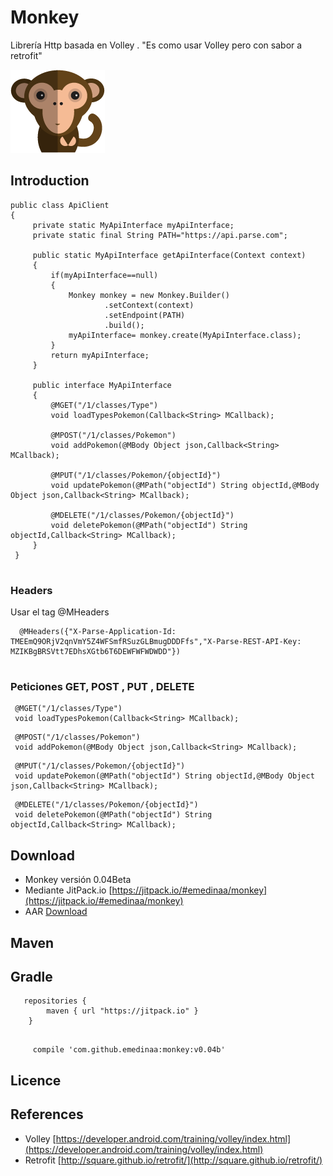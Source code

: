 # Monkey
Librería Http basada en Volley . "Es como usar Volley pero con sabor a retrofit"

![Image of Monkey](monkey.png)

## Introduction

```
public class ApiClient 
{
     private static MyApiInterface myApiInterface;
     private static final String PATH="https://api.parse.com";
     
     public static MyApiInterface getApiInterface(Context context)
     {
         if(myApiInterface==null)
         {
             Monkey monkey = new Monkey.Builder()
                     .setContext(context)
                     .setEndpoint(PATH)
                     .build();
             myApiInterface= monkey.create(MyApiInterface.class);
         }
         return myApiInterface;
     }
     
     public interface MyApiInterface
     {
         @MGET("/1/classes/Type")
         void loadTypesPokemon(Callback<String> MCallback);
                 
         @MPOST("/1/classes/Pokemon")
         void addPokemon(@MBody Object json,Callback<String> MCallback);
         
         @MPUT("/1/classes/Pokemon/{objectId}")
         void updatePokemon(@MPath("objectId") String objectId,@MBody Object json,Callback<String> MCallback);
                 
         @MDELETE("/1/classes/Pokemon/{objectId}")
         void deletePokemon(@MPath("objectId") String objectId,Callback<String> MCallback);
     }
 }
 
```


### Headers 

Usar el tag @MHeaders
```
  @MHeaders({"X-Parse-Application-Id: TMEEmQ9ORjV2qnVmY5Z4WFSmfRSuzGLBmugDDDFfs","X-Parse-REST-API-Key: MZIKBgBRSVtt7EDhsXGtb6T6DEWFWFWDWDD"})
   
```

### Peticiones GET, POST , PUT , DELETE
```
 @MGET("/1/classes/Type")
 void loadTypesPokemon(Callback<String> MCallback);
```

```
 @MPOST("/1/classes/Pokemon")
 void addPokemon(@MBody Object json,Callback<String> MCallback);
```

```
 @MPUT("/1/classes/Pokemon/{objectId}")
 void updatePokemon(@MPath("objectId") String objectId,@MBody Object json,Callback<String> MCallback);
```

```
 @MDELETE("/1/classes/Pokemon/{objectId}")
 void deletePokemon(@MPath("objectId") String objectId,Callback<String> MCallback);
```

## Download
* Monkey versión 0.04Beta
* Mediante JitPack.io [https://jitpack.io/#emedinaa/monkey](https://jitpack.io/#emedinaa/monkey)
* AAR [Download](https://github.com/emedinaa/monkey/blob/master/aar/monkeyandroid.aar)

## Maven

## Gradle
```
   repositories {
        maven { url "https://jitpack.io" }
    }
   
```
```
     compile 'com.github.emedinaa:monkey:v0.04b'
```

## Licence

## References

* Volley [https://developer.android.com/training/volley/index.html](https://developer.android.com/training/volley/index.html)
* Retrofit [http://square.github.io/retrofit/](http://square.github.io/retrofit/)
